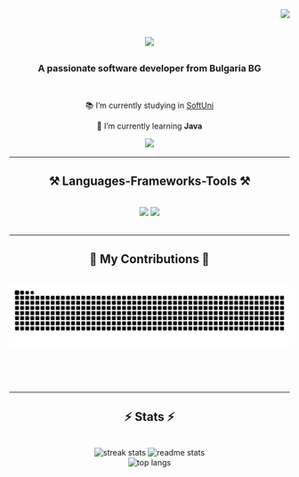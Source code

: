 <img align="right" src="https://visitor-badge.laobi.icu/badge?page_id=JulianJekov.JulianJekov" />

<h1 align="center">
    <img src="https://readme-typing-svg.herokuapp.com/?font=Righteous&size=35&center=true&vCenter=true&width=500&height=70&duration=4000&lines=Hi+There!+👋;+I'm+Julian+Jekov!;" />
</h1>

<h3 align="center">A passionate software developer from Bulgaria BG</h3>

<br/>

<div align="center">
 
 📚 I’m currently studying in [SoftUni](https://softuni.bg)
 
 🌱 I’m currently learning **Java**

 </div>
 
<div align="center"> 
  <a href="mailto:immunetou@gmail.com">
    <img src="https://img.shields.io/badge/Gmail-333333?style=for-the-badge&logo=gmail&logoColor=red" />
  </a>
</div>

 <hr/>
 
<h2 align="center">⚒️ Languages-Frameworks-Tools ⚒️</h2>
<br/>
<div align="center">
    <img src="https://skillicons.dev/icons?i=java,springboot,hibernate,mysql,thymeleaf" />
    <img src="https://skillicons.dev/icons?i=javascript,html,css,postman,vscode,github" /><br>
</div>

<br/>
<hr/>

<div align="center">
  <h2>🐍 My Contributions 🐍</h2>
  <br>
  <img alt="snake eating my contributions" src="https://raw.githubusercontent.com/JulianJekov/JulianJekov/output/github-contribution-grid-snake.svg" />
  
  <br/><br/><br/>
</div>

<hr/>

<h2 align="center">⚡ Stats ⚡</h2>
<br>
<div align=center>
  <img width=390 src="https://github-readme-streak-stats-JulianJekov.vercel.app/?user=salesp07&count_private=true&theme=react&border_radius=10" alt="streak stats"/>
  <img width=390 src="https://github-readme-stats-JulianJekov.vercel.app/api?username=salesp07&count_private=true&show_icons=true&theme=react&rank_icon=github&border_radius=10" alt="readme stats" />
  <br/>
  <img width=325 align="center" src="https://github-readme-stats-JulianJekov.vercel.app/api/top-langs/?username=JulianJekov&hide=HTML&langs_count=8&layout=compact&theme=react&border_radius=10&size_weight=0.5&count_weight=0.5&exclude_repo=github-readme-stats" alt="top langs" />
</div>

<br/><br/>
